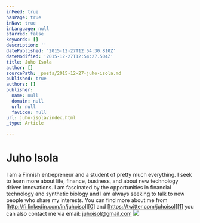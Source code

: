```yaml
---
inFeed: true
hasPage: true
inNav: true
inLanguage: null
starred: false
keywords: []
description: ''
datePublished: '2015-12-27T12:54:30.810Z'
dateModified: '2015-12-27T12:54:27.504Z'
title: Juho Isola
author: []
sourcePath: _posts/2015-12-27-juho-isola.md
published: true
authors: []
publisher:
  name: null
  domain: null
  url: null
  favicon: null
url: juho-isola/index.html
_type: Article

---
```

# Juho Isola

I am a Finnish entrepreneur and a student of pretty much everything. I seek to learn more about life, finance, business, and about new technology driven innovations. I am fascinated by the opportunities in financial technology and synthetic biology and I am always seeking to talk to new people who share my interests. You can find more about me from [http://fi.linkedin.com/in/juhoisol][0] and [https://twitter.com/juhoisol][1] you can also contact me via email: juhoisol@gmail.com
![](https://the-grid-user-content.s3-us-west-2.amazonaws.com/88438c44-f303-4326-8029-950e44147754.jpg)

[0]: http://fi.linkedin.com/in/juhoisol
[1]: https://twitter.com/juhoisol